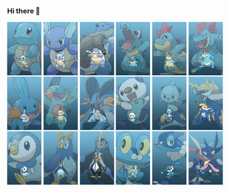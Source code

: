 ### Hi there 👋

<div style="display:block-inline">
<img src="image.gif" alt="this slowpoke moves"    width="250" />
<img src="image2.gif" alt="this slowpoke moves" width="250"  />
<img src="image3.gif" alt="this slowpoke moves" width="250"  />
<img src="image4.gif" alt="this slowpoke moves" width="250"  />
<img src="image5.gif" alt="this slowpoke moves" width="250"  />
<img src="image6.gif" alt="this slowpoke moves" width="250"  />

</div>
